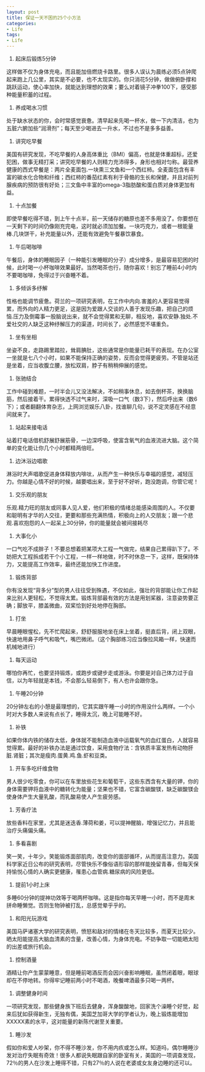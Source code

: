 ```yaml
---
layout: post
title: 保证一天不困的25个小方法
categories:
- Life
tags:
- Life
---
```


1.  起床后锻炼5分钟 

这样做不仅为身体充电，而且能加倍燃烧卡路里。很多人误认为晨练必须5点钟爬起来跑上几公里，其实是不必要，也不太现实的。你只消花5分钟，做做俯卧撑和跳跃运动，使心率加快，就能达到理想的效果；要么对着镜子冲拳100下，感受那种能量积蓄的过程。

1.  养成喝水习惯 

处于缺水状态的你，会时常感觉衰惫。清早起来先喝一杯水，做一下内清洁，也为五脏六腑加些“润滑剂”；每天至少喝进去一升水，不过也不是多多益善。

1.  讲究吃早餐

美国有研究发现，不吃早餐的人身高体重比（BMI）偏高，也就是体重超标，还爱犯困，做事无精打采；讲究吃早餐的人则精力充沛得多，身形也相对匀称。最营养健康的西式早餐是：两片全麦面包.一块熏三文鱼和一个西红柿。全麦面包含有丰富的碳水化合物和纤维；西红柿的番茄红素有利于骨骼的生长和保健，并且对前列腺疾病的预防很有好处；三文鱼中丰富的omega-3脂肪酸和蛋白质对身体更加有益。

1.  十点加餐 

即使早餐吃得不错，到上午十点半，前一天储存的糖原也差不多用没了。你要想在一天剩下的时间仍像刚充完电，这时就必须加加餐。一块巧克力，或者一根能量棒.几块饼干，补充能量以外，还能有效避免午餐暴饮暴食。

1.  午后喝咖啡 

午餐后，身体的睡眠因子（一种能引发睡眠的分子）成分增多，是最容易犯困的时候，此时喝一小杯咖啡效果最好。当然喝茶也行，随你喜欢！别忘了睡前4小时内不要喝咖啡，免得过于兴奋睡不着。

1.  多倾诉多纾解 

性格也能调节疲惫。荷兰的一项研究表明，在工作中内向.害羞的人更容易觉得累，而外向的人精力更足，这是因为爱跟人交谈的人善于发现乐趣，把自己的烦恼.压力及倒霉事一股脑说出来，就不会觉得累和无聊，相反地，喜欢安静.独处.不爱社交的人缺乏这种纾解压力的渠道，时间长了，必然感觉不堪重负。

1.  坐有坐相

坐姿不良，走路踢里踏拉，耸肩腆肚，这些通常是你能量已耗干的表现。在办公室一坐就是七八个小时，如果不能保持正确的姿势，反而会觉得更疲劳。不管是站还是坐着，应当收腹立腰，放松双肩，脖子有稍稍伸展的感觉。

1.  张驰结合 

工作中碰到难题，一时半会儿又没法解决，不如稍事休息，如去倒杯茶，换换脑筋，然后接着干。累得快透不过气来时，深吸一口气（数3下），然后呼出来（数6下）；或者翻翻体育杂志，上网浏览娱乐八卦，找谁聊几句，说不定灵感在不经意间就来了。

1.  站起来接电话

站着打电话借机舒展舒展筋骨，一边深呼吸，使富含氧气的血液流进大脑。这个简单的变化能让你几个小时都精两倍旺。

1.  边沐浴边唱歌 

淋浴时大声唱歌促进身体释放内啡呔，从而产生一种快乐与幸福的感觉，减轻压力。你越是心情不好的时候，越要唱出来，至于好不好听，跑没跑调，你管它呢！

1.  交乐观的朋友

乐观.精力旺的朋友或同事人见人爱，他们积极的情绪总能感染周围的人。不仅要和聪明有才华的人交往，更要和那些充满热情，积极向上的人交朋友；跟一个悲观.喜欢抱怨的人一起呆上30分钟，你的能量就会被间接耗尽

1.  大事化小

一口气吃不成胖子！不要总想着把某项大工程一气做完，结果自己累得趴下了。不妨把大工程拆成若干个小工程，一样一样地做，时不时休息一下，这样，既保持体力，又能提高工作效率，最终还能加快工作进度。

1.  锻炼背部

你有没发现“背多分”型的男人往往受到殊遇，不仅如此，强壮的背部能让你工作起来比别人更轻松，不觉得太累。锻炼背部最有效的方法是用划桨器，注意姿势要正确；脚放平，膝盖微曲，双桨恰到好处地停在胸部。

1.  打坐

早晨睡眼惺松，先不忙爬起来，舒舒服服地坐在床上坐着，挺直后背，闭上双眼，快速地用鼻子呼气和吸气，嘴巴微闭。（这个胸部练习应当像拉风箱一样，快速而机械地进行）

1.  每天运动

哪怕你再忙，也要坚持锻炼，或跑步或键步走或游泳。你要是对自己体力过于自信，以为年轻就是本钱，不会那么轻易倒下，有人也许会跟你急。

1.  午睡20分钟

20分钟左右的小憩是最理想的，它其实跟午睡一小时的作用没什么两样。一个小时对大多数人来说有点长了，睡得太沉，晚上可能睡不好。

1.  补铁 

如果你体内铁的储存太低，身体就不能制造血液中运载氧气的血红蛋白，人就容易觉得累。最好的补铁办法是通过饮食，采用食物疗法：含铁质丰富发热有动物肝脏.肾脏；其次是瘦肉.蛋黄.鸡.鱼.虾和豆类。

1.  开车多吃纤维食物

男人很少吃零食，你可以在车里放些花生和葡萄干，这些东西含有大量的钾，你的身体需要钾将血液中的糖转化为能量；坚果也不错，它富含碳酸镁，缺乏碳酸镁会使身体产生大量乳酸，而乳酸易使人产生疲劳感。

1.  芳香疗法

放些香料在家里，尤其是迷迭香.薄荷和姜，可以提神醒脑，增强记忆力，并且能治疗头痛偏头痛。

1.  多看喜剧

笑一笑，十年少。笑能锻炼面部肌肉，改变你的面部循环，从而提高注意力。英国科学家近日公布的研究表明，尽管快乐不像俗语形容的那样能挽留青春，但每天保持愉悦心情的人确实更健康，罹患心血管病.糖尿病的风险更低。

1.  提前1小时上床

多睡60分钟的提神功效等于喝两杯咖啡。这是指你每天早睡一小时，而不是周末拼命睡懒觉。否则生物钟被打乱，总感觉晕乎乎的。

1.  和阳光玩游戏

美国马萨诸塞大学的研究表明，愤怒和敌对的情绪在冬天比较多，而夏天比较少。晒太阳能提高大脑血清素的含量，改善心情，为身体充电。不妨争取一切能晒太阳的出差或旅行机会。

1.  控制酒量

酒精让你产生蒙蒙睡意，但是睡前喝酒反而会因兴奋影响睡眠，虽然闭着眼，眼球却在不停地转。你得牢记睡前两小时不喝酒，晚餐啤酒最多只喝一两杯。

1.  调整健身时间

一项研究发现，那些健身族下班后去健身，浑身酸酸地，回家洗个澡睡个好觉，起来后犹如获得新生，无独有偶，美国芝加哥大学的学者认为，晚上锻炼能增加XXXXX素的水平，这对能量的新陈代谢至关重要。

1.  睡沙发

假如你和爱人吵架，你不得不睡沙发，你不用内疚或怎么样。知道吗，偶尔睡睡沙发对治疗失眠有奇效！很多人都说失眠跟自家的卧室有关，美国的一项调查发现，72％的男人在沙发上睡得不错，只有27％的人说在老婆或女友身边睡的还可以。

